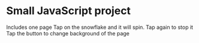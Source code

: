 # Small JavaScript project
Includes one page 
Tap on the snowflake and it will spin. Tap again to stop it
Tap the button to change background of the page
